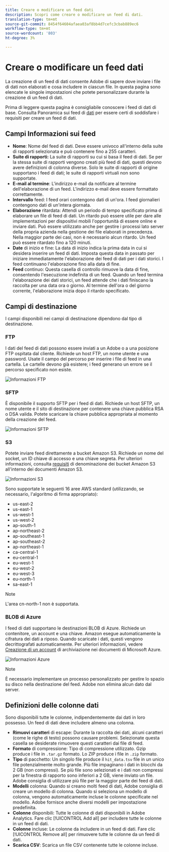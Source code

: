 ```yaml
---
title: Creare o modificare un feed dati
description: Scopri come creare o modificare un feed di dati.
translation-type: tm+mt
source-git-commit: 8454f64604afaea03af8bb4d7cefc3cbab889ec6
workflow-type: tm+mt
source-wordcount: '803'
ht-degree: 3%

---
```



# Creare o modificare un feed dati

La creazione di un feed di dati consente  Adobe di sapere dove inviare i file di dati non elaborati e cosa includere in ciascun file. In questa pagina sono elencate le singole impostazioni che potete personalizzare durante la creazione di un feed di dati.

Prima di leggere questa pagina è consigliabile conoscere i feed di dati di base. Consulta Panoramica sui feed di [dati](data-feed-overview.md) per essere certi di soddisfare i requisiti per creare un feed di dati.

## Campi Informazioni sui feed

* **Nome**: Nome del feed di dati. Deve essere univoco all&#39;interno della suite di rapporti selezionata e può contenere fino a 255 caratteri.
* **Suite di rapporti:** La suite di rapporti su cui si basa il feed di dati. Se per la stessa suite di rapporti vengono creati più feed di dati, questi devono avere definizioni di colonna diverse. Solo le suite di rapporti di origine supportano i feed di dati; le suite di rapporti virtuali non sono supportate.
* **E-mail al termine**: L&#39;indirizzo e-mail da notificare al termine dell&#39;elaborazione di un feed. L&#39;indirizzo e-mail deve essere formattato correttamente.
* **Intervallo** feed: I feed orari contengono dati di un&#39;ora. I feed giornalieri contengono dati di un&#39;intera giornata.
* **Elaborazione** ritardata: Attendi un periodo di tempo specificato prima di elaborare un file di feed di dati. Un ritardo può essere utile per dare alle implementazioni per dispositivi mobili l&#39;opportunità di essere online e inviare dati. Può essere utilizzato anche per gestire i processi lato server della propria azienda nella gestione dei file elaborati in precedenza. Nella maggior parte dei casi, non è necessario alcun ritardo. Un feed può essere ritardato fino a 120 minuti.
* **Date** di inizio e fine: La data di inizio indica la prima data in cui si desidera inserire un feed di dati. Imposta questa data in passato per iniziare immediatamente l&#39;elaborazione dei feed di dati per i dati storici. I feed continuano l&#39;elaborazione fino alla data di fine.
* **Feed** continuo: Questa casella di controllo rimuove la data di fine, consentendo l&#39;esecuzione indefinita di un feed. Quando un feed termina l&#39;elaborazione dei dati storici, un feed attende che i dati finiscano la raccolta per una data ora o giorno. Al termine dell&#39;ora o del giorno corrente, l&#39;elaborazione inizia dopo il ritardo specificato.

## Campi di destinazione

I campi disponibili nei campi di destinazione dipendono dal tipo di destinazione.

### FTP

I dati del feed di dati possono essere inviati a un Adobe  o a una posizione FTP ospitata dal cliente. Richiede un host FTP, un nome utente e una password. Usate il campo del percorso per inserire i file di feed in una cartella. Le cartelle devono già esistere; i feed generano un errore se il percorso specificato non esiste.

![Informazioni FTP](assets/dest-ftp.jpg)

### SFTP

È disponibile il supporto SFTP per i feed di dati. Richiede un host SFTP, un nome utente e il sito di destinazione per contenere una chiave pubblica RSA o DSA valida. Potete scaricare la chiave pubblica appropriata al momento della creazione del feed.

![Informazioni SFTP](assets/dest-sftp.jpg)

### S3

Potete inviare feed direttamente a  bucket Amazon S3. Richiede un nome del socket, un ID chiave di accesso e una chiave segreta. Per ulteriori informazioni, consulta [requisiti](https://docs.aws.amazon.com/awscloudtrail/latest/userguide/cloudtrail-s3-bucket-naming-requirements.html) di denominazione dei bucket Amazon S3 all&#39;interno dei  documenti Amazon S3.

![Informazioni S3](assets/dest-s3.jpg)

Sono supportate le seguenti 16 aree AWS standard (utilizzando, se necessario, l&#39;algoritmo di firma appropriato):

* us-east-2
* us-east-1
* us-west-1
* us-west-2
* ap-south-1
* ap-northeast-2
* ap-southeast-1
* ap-southeast-2
* ap-northeast-1
* ca-central-1
* eu-central-1
* eu-west-1
* eu-west-2
* eu-west-3
* eu-north-1
* sa-east-1

>[!NOTE]
>
>L&#39;area cn-north-1 non è supportata.

### BLOB di Azure

I feed di dati supportano le destinazioni BLOB di Azure. Richiede un contenitore, un account e una chiave.  Amazon esegue automaticamente la cifratura dei dati a riposo. Quando scaricate i dati, questi vengono decrittografati automaticamente. Per ulteriori informazioni, vedere [Creazione di un account](https://docs.microsoft.com/en-us/azure/storage/common/storage-quickstart-create-account?tabs=azure-portal#view-and-copy-storage-access-keys) di archiviazione nei documenti di Microsoft Azure.

![Informazioni Azure](assets/azure.png)

>[!NOTE]
>
>È necessario implementare un processo personalizzato per gestire lo spazio su disco nella destinazione del feed.  Adobe non elimina alcun dato dal server.

## Definizioni delle colonne dati

Sono disponibili tutte le colonne, indipendentemente dai dati in loro possesso. Un feed di dati deve includere almeno una colonna.

* **Rimuovi caratteri** di escape: Durante la raccolta dei dati, alcuni caratteri (come le righe di testo) possono causare problemi. Selezionate questa casella se desiderate rimuovere questi caratteri dai file di feed.
* **Formato** di compressione: Tipo di compressione utilizzato. Gzip produce i file in `.tar.gz` formato. Lo ZIP produce i file in `.zip` formato.
* **Tipo** di pacchetto: Un singolo file produce il `hit_data.tsv` file in un unico file potenzialmente molto grande. Più file impaginano i dati in blocchi da 2 GB (non compressi). Se più file sono selezionati e i dati non compressi per la finestra di rapporto sono inferiori a 2 GB, viene inviato un file.  Adobe consiglia di utilizzare più file per la maggior parte dei feed di dati.
* **Modelli** colonna: Quando si creano molti feed di dati,  Adobe consiglia di creare un modello di colonna. Quando si seleziona un modello di colonna, vengono automaticamente incluse le colonne specificate nel modello.  Adobe fornisce anche diversi modelli per impostazione predefinita.
* **Colonne** disponibili: Tutte le colonne di dati disponibili in  Adobe Analytics. Fare clic [!UICONTROL Add all] per includere tutte le colonne in un feed di dati.
* **Colonne** incluse: Le colonne da includere in un feed di dati. Fare clic [!UICONTROL Remove all] per rimuovere tutte le colonne da un feed di dati.
* **Scarica CSV**: Scarica un file CSV contenente tutte le colonne incluse.
